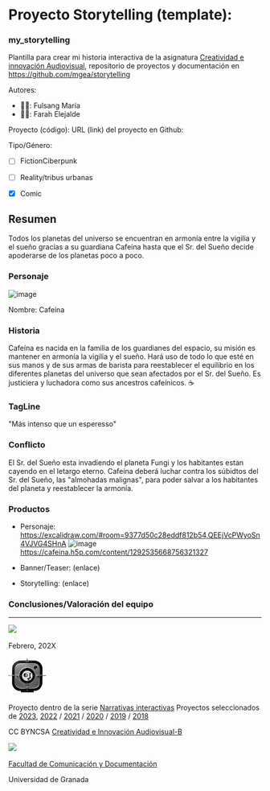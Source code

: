 
# Proyecto Storytelling (template): 
### my_storytelling
Plantilla para crear mi historia interactiva de la asignatura [Creatividad e innovación Audiovisual](https://www.ugr.es/estudiantes/grados/grado-comunicacion-audiovisual/creacion-difusion-nuevos-contenidos-audiovis), repositorio de proyectos y documentación en https://github.com/mgea/storytelling




Autores:  
<!---
Incluir lista de personas del grupo 
Se puede añadir enlace a página personal de github o lo que se quiera...(optativo)
-->

- 🧚‍♀️: Fulsang María
- 🧚‍♀️: Farah Elejalde



Proyecto (código): 
URL (link) del proyecto en Github: 


Tipo/Género:  
- [ ] FictionCiberpunk  
- [ ] Reality/tribus urbanas  
- [x] Comic




## Resumen
Todos los planetas del universo se encuentran en armonía entre la vigilia y el sueño gracias a su guardiana Cafeína hasta que el Sr. del Sueño decide apoderarse de los planetas poco a poco.

### Personaje

![image](https://github.com/user-attachments/assets/9546236c-9f10-483d-b00a-c383c662d002)

Nombre: Cafeína


### Historia
Cafeína es nacida en la familia de los guardianes del espacio, su misión es mantener en armonía la vigilia y el sueño. Hará uso de todo lo que esté en sus manos y de sus armas de barista para reestablecer el equilibrio en los diferentes planetas del universo que sean afectados por el Sr. del Sueño. Es justiciera y luchadora como sus ancestros cafeínicos. ☕

### TagLine
"Más intenso que un esperesso"

### Conflicto 
El Sr. del Sueño esta invadiendo el planeta Fungi y los habitantes estan cayendo en el letargo eterno. Cafeína deberá luchar contra los súbidtos del Sr. del Sueño, las "almohadas malignas", para poder salvar a los habitantes del planeta y reestablecer la armonía. 

### Productos

- Personaje: https://excalidraw.com/#room=9377d50c28eddf812b54,QEEjVcPWyoSn4VJVG4SHnA 
![image](https://github.com/user-attachments/assets/39e3f509-6c28-42a0-a679-68547dd4bfe5)
https://cafeina.h5p.com/content/1292535668756321327 

- Banner/Teaser:  (enlace) 


- Storytelling: (enlace) 




### Conclusiones/Valoración del equipo






------
![](https://upload.wikimedia.org/wikipedia/commons/thumb/6/62/CC-BY-SA-Andere_Wikis_%28v%29.svg/200px-CC-BY-SA-Andere_Wikis_%28v%29.svg.png)

<!---
Lista completa de emojis de markDown - https://gist.github.com/rxaviers/7360908) 
-->

Febrero, 202X

![](https://github.com/mgea/CRIAv/blob/main/logo_criav75.png)

Proyecto dentro de la serie [Narrativas interactivas](https://github.com/mgea/storytelling/blob/master/What_is_a_digital_storytelling.md) 
Proyectos seleccionados de [2023](https://github.com/mgea/storytelling/tree/master/2023), [2022](https://github.com/mgea/storytelling/blob/master/2022/readme.md) / [2021](https://github.com/mgea/storytelling/blob/master/2021/readme.md) / [2020](https://github.com/mgea/storytelling/blob/master/2020/readme.md)  / 
[2019](https://github.com/mgea/storytelling/blob/master/2019/readme.md) / [2018](https://github.com/mgea/storytelling/blob/master/2018/readme.md) 

CC BYNCSA [Creatividad e Innovación Audiovisual-B](https://github.com/mgea/criav/)

<img src="https://mirrors.creativecommons.org/presskit/buttons/88x31/png/by-nc-sa.png"  width="75" > 

[Facultad de Comunicación y Documentación](http://fcd.ugr.es)

Universidad de Granada
